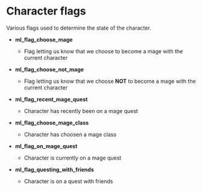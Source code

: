 # Character flags

Various flags used to determine the state of the character.

- **ml_flag_choose_mage**
    - Flag letting us know that we choose to become a mage with the current character

- **ml_flag_choose_not_mage**
    - Flag letting us know that we choose **NOT** to become a mage with the current character

- **ml_flag_recent_mage_quest**
    - Character has recently been on a mage quest

- **ml_flag_choose_mage_class**
    - Character has choosen a mage class

- **ml_flag_on_mage_quest**
    - Character is currently on a mage quest

- **ml_flag_questing_with_friends**
    - Character is on a quest with friends
